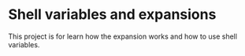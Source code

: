 # Shell variables and expansions
This project is for learn how the expansion works and how to use shell variables.

